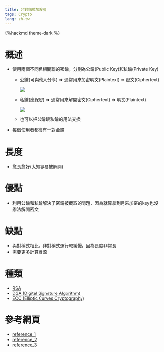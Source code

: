 ```yaml
---
title: 非對稱式加解密
tags: Crypto
lang: zh-tw
---
```


{%hackmd theme-dark %}

# 概述
- 使用兩個不同但相關聯的密鑰，分別為公鑰(Public Key)和私鑰(Private Key)
    - 公鑰(可與他人分享) => 通常用來加密明文(Plaintext) => 密文(Ciphertext)

        ![](https://i.imgur.com/wZT6lVZ.png)

    - 私鑰(應保密) => 通常用來解開密文(Ciphertext) => 明文(Plaintext)
        
        ![](https://i.imgur.com/YzfB8NQ.png)
    
    - 也可以把公鑰跟私鑰的用法交換
- 每個使用者都會有一對金鑰

# 長度
- 愈長愈好(太短容易被解開)

# 優點
- 利用公鑰和私鑰解決了密鑰被截取的問題，因為就算拿到用來加密的key也沒辦法解開密文

# 缺點
- 與對稱式相比，非對稱式運行較緩慢，因為長度非常長
- 需要更多計算資源

# 種類
- [RSA](https://github.com/hehank/CTF_Practice/tree/main/Crypto/Asymmetric_Encryption/RSA)
- [DSA (Digital Signature Algorithm)]()
- [ECC (Elliptic Curves Cryptography)]()

# 參考網頁
- [reference_1](https://academy.binance.com/zt/articles/symmetric-vs-asymmetric-encryption)
- [reference_2](https://medium.com/@RiverChan/%E5%9F%BA%E7%A4%8E%E5%AF%86%E7%A2%BC%E5%AD%B8-%E5%B0%8D%E7%A8%B1%E5%BC%8F%E8%88%87%E9%9D%9E%E5%B0%8D%E7%A8%B1%E5%BC%8F%E5%8A%A0%E5%AF%86%E6%8A%80%E8%A1%93-de25fd5fa537)
- [reference_3](https://www.itread01.com/content/1544153222.html)
